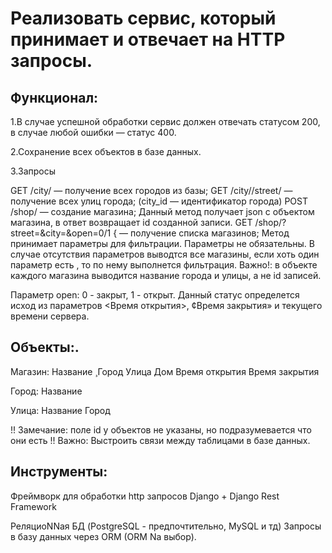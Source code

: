 # Реализовать сервис, который принимает и отвечает на HTTP запросы.

## Функционал:
1.В случае успешной обработки сервис должен
отвечать статусом 200, в случае любой ошибки —
статус 400.

2.Сохранение всех объектов в базе данных.

3.Запросы

GET /city/ — получение всех городов из базы;
GET /city//street/ — получение всех улиц города;
(city_id — идентификатор города)
POST /shop/ — создание магазина; Данный метод
получает json c объектом магазина, в ответ
возвращает id созданной записи.
GET /shop/?street=&city=&open=0/1
{ — получение
списка магазинов;
Метод принимает параметры для фильтрации.
Параметры не обязательны. В случае отсутствия
параметров выводтся все магазины, если хоть
один параметр есть , то по нему выполнется
фильтрация.
Важно!: в объекте каждого магазина
выводится название города и улицы, а не id
записей.

Параметр open: 0 - закрыт, 1 - открыт. Данный
статус определется исход из параметров
<Время открытия>, ¢Время закрытия» и текущего
времени сервера.

## Объекты:.
Магазин:
Название ̧
Город
Улица
Дом
Время открытия
Время закрытия

Город:
Название

Улица:
Название
Город

!! Замечание: поле id у объектов не указаны, но
подразумевается что они есть
!! Важно: Выстроить связи между таблицами в базе
данных.

## Инструменты:

Фреймворк для обработки http запросов Django +
Django Rest Framework

РеляциоNNая БД (PostgreSQL - предпочтительно,
MySQL и тд)
Запросы в базу данных через ORM (ORM Nа выбор).
